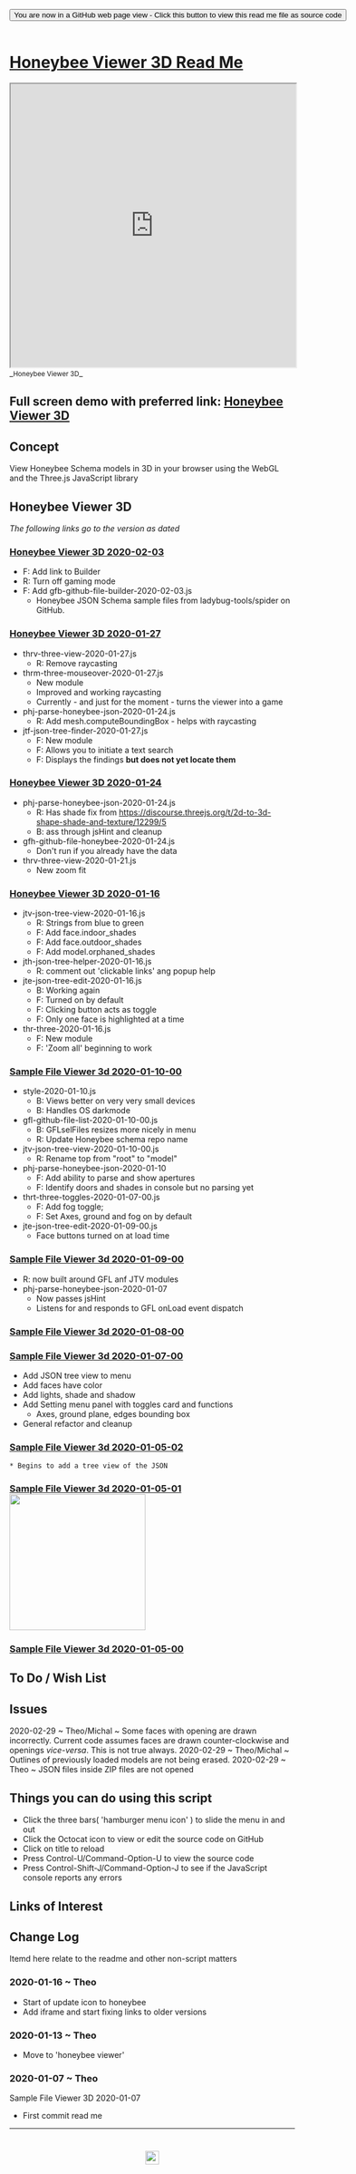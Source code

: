 
<span style=display:none; >[You are now in a GitHub source code view - click this link to view Read Me file as a web page]( https://ladybug.tools/www.ladybug.tools/honeybee-viewer/viewer-3d/README.md "View file as a web page." ) </span>

<div><input type=button class = "btn btn-secondary btn-sm" onclick=window.location.href="https://github.com/ladybug-tools/honeybee-viewer/tree/master/viewer-3d/README.md"
value="You are now in a GitHub web page view - Click this button to view this read me file as source code" ></div>

<br>

# [Honeybee Viewer 3D Read Me]( #README.md )


<iframe src=https://ladybug.tools/honeybee-viewer/viewer-3d/ width=100% height=500px >Iframes are not viewable in GitHub source code views</iframe>
_<small>Honeybee Viewer 3D</small>_


## Full screen demo with preferred link: [Honeybee Viewer 3D]( https://ladybug.tools/honeybee-viewer/viewer-3d/index.html )


## Concept

View Honeybee Schema models in 3D in your browser using the WebGL and the Three.js JavaScript library


## Honeybee Viewer 3D

_The following links go to the version as dated_


### [Honeybee Viewer 3D 2020-02-03]( https://www.ladybug.tools/honeybee-viewer/viewer-3d/v-2020-02-03/honeybee-viewer-3d.html)

* F: Add link to Builder
* R: Turn off gaming mode
* F: Add gfb-github-file-builder-2020-02-03.js
	* Honeybee JSON Schema sample files from ladybug-tools/spider on GitHub.


### [Honeybee Viewer 3D 2020-01-27]( https://www.ladybug.tools/honeybee-viewer/viewer-3d/v-2020-01-27/honeybee-viewer-3d.html)

* thrv-three-view-2020-01-27.js
	* R: Remove raycasting
* thrm-three-mouseover-2020-01-27.js
	* New module
	* Improved and working raycasting
	* Currently - and just for the moment - turns the viewer into a game
* phj-parse-honeybee-json-2020-01-24.js
	* R: Add mesh.computeBoundingBox - helps with raycasting
* jtf-json-tree-finder-2020-01-27.js
	* F: New module
	* F: Allows you to initiate a text search
	* F: Displays the findings ****but does not yet locate them****

### [Honeybee Viewer 3D 2020-01-24]( https://www.ladybug.tools/honeybee-viewer/viewer-3d/v-2020-01-24/honeybee-viewer-3d.html)

* phj-parse-honeybee-json-2020-01-24.js
	* R: Has shade fix from https://discourse.threejs.org/t/2d-to-3d-shape-shade-and-texture/12299/5
	* B: ass through jsHint and cleanup
* gfh-github-file-honeybee-2020-01-24.js
	* Don't run if you already have the data
* thrv-three-view-2020-01-21.js
	* New zoom fit

### [Honeybee Viewer 3D 2020-01-16]( https://www.ladybug.tools/honeybee-viewer/viewer-3d/v-2020-01-16/honeybee-viewer-3d.html)

* jtv-json-tree-view-2020-01-16.js
	* R: Strings from blue to green
	* F: Add face.indoor_shades
	* F: Add face.outdoor_shades
	* F: Add model.orphaned_shades
* jth-json-tree-helper-2020-01-16.js
	* R: comment out 'clickable links' ang popup help
* jte-json-tree-edit-2020-01-16.js
	* B: Working again
	* F: Turned on by default
	* F: Clicking button acts as toggle
	* F: Only one face is highlighted at a time
* thr-three-2020-01-16.js
	* F: New module
	* F: 'Zoom all' beginning to work

### [Sample File Viewer 3d 2020-01-10-00]( https://www.ladybug.tools/honeybee-viewer/viewer-3d/v-2020-01-10-00/sample-file-viewer-3d.html )

* style-2020-01-10.js
	* B: Views better on very very small devices
	* B: Handles OS darkmode
* gfl-github-file-list-2020-01-10-00.js
	* B: GFLselFiles resizes more nicely in menu
	* R: Update Honeybee schema repo name
* jtv-json-tree-view-2020-01-10-00.js
	* R: Rename top from "root" to "model"
* phj-parse-honeybee-json-2020-01-10
	* F: Add ability to parse and show apertures
	* F: Identify doors and shades in console but no parsing yet
* thrt-three-toggles-2020-01-07-00.js
	* F: Add fog toggle;
	* F: Set Axes, ground and fog on by default
* jte-json-tree-edit-2020-01-09-00.js
	* Face buttons turned on at load time

### [Sample File Viewer 3d 2020-01-09-00]( https://www.ladybug.tools/honeybee-viewer/viewer-3d/v-2020-01-09-00/sample-file-viewer-3d.html )

* R: now built around GFL anf JTV modules
* phj-parse-honeybee-json-2020-01-07
	* Now passes jsHint
	* Listens for and responds to GFL onLoad event dispatch

### [Sample File Viewer 3d 2020-01-08-00]( https://www.ladybug.tools/honeybee-viewer/viewer-3d/v-2020-01-08-00/sample-file-viewer-3d.html )

### [Sample File Viewer 3d 2020-01-07-00]( https://www.ladybug.tools/honeybee-viewer/viewer-3d/v-2020-01-07-00/sample-file-viewer-3d.html )

* Add JSON tree view to menu
* Add faces have color
* Add lights, shade and shadow
* Add Setting menu panel with toggles card and functions
	* Axes, ground plane, edges bounding box
* General refactor and cleanup

### [Sample File Viewer 3d 2020-01-05-02]( https://www.ladybug.tools/honeybee-viewer/viewer-3d/v-2020-01-05-02/sample-file-viewer-3d.html )

	* Begins to add a tree view of the JSON

### [Sample File Viewer 3d 2020-01-05-01]( https://www.ladybug.tools/honeybee-viewer/viewer-3d/v-2020-01-05-01/sample-file-viewer-3d.html ) <br><img src="https://www.ladybug.tools/honeybee-viewer/images/sample-file-viewer-3d-2020-01-05-01.png" width=240>

### [Sample File Viewer 3d 2020-01-05-00]( https://www.ladybug.tools/honeybee-viewer/viewer-3d/sample-file-viewer-3d/v-2020-01-05-00/sample-file-viewer-3d.html )


## To Do / Wish List


## Issues

2020-02-29 ~ Theo/Michal ~ Some faces with opening are drawn incorrectly. Current code assumes faces are drawn counter-clockwise and openings _vice-versa_. This is not true always.
2020-02-29 ~ Theo/Michal ~ Outlines of previously loaded models are not being erased.
2020-02-29 ~ Theo ~ JSON files inside ZIP files are not opened


## Things you can do using this script

* Click the three bars( 'hamburger menu icon' ) to slide the menu in and out
* Click the Octocat icon to view or edit the source code on GitHub
* Click on title to reload
* Press Control-U/Command-Option-U to view the source code
* Press Control-Shift-J/Command-Option-J to see if the JavaScript console reports any errors


## Links of Interest


## Change Log

Itemd here relate to the readme and other non-script matters

### 2020-01-16 ~ Theo

* Start of update icon to honeybee
* Add iframe and start fixing links to older versions


### 2020-01-13 ~ Theo

* Move to 'honeybee viewer'

### 2020-01-07 ~ Theo

Sample File Viewer 3D 2020-01-07

* First commit read me



***

# <center title="hello!" ><a href=javascript:window.scrollTo(0,0); style=text-decoration:none; > <img src='../honeybee.ico' height=24 > </a></center>

